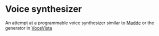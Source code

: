 # Voice synthesizer

An attempt at a programmable voice synthesizer similar to [Madde](http://www.tolvan.com/index.php?page=/madde/madde.php)
or the generator in [VoceVista](https://www.vocevista.com/)
